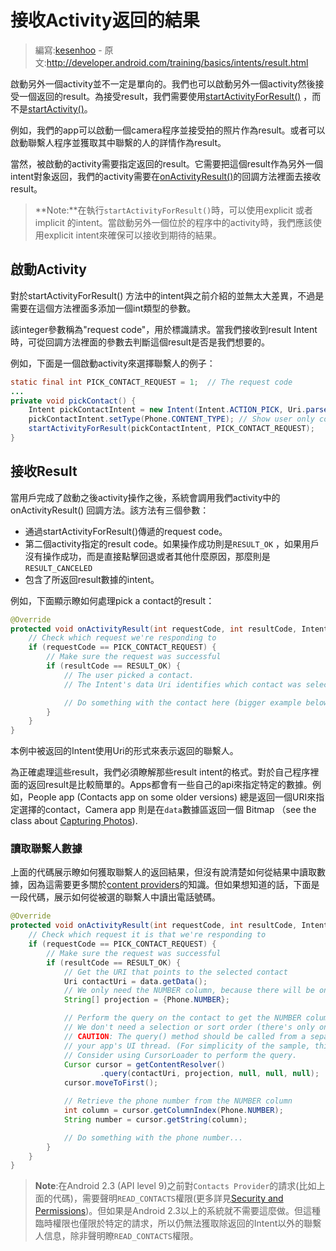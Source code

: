 # 接收Activity返回的結果

> 編寫:[kesenhoo](https://github.com/kesenhoo) - 原文:<http://developer.android.com/training/basics/intents/result.html>

啟動另外一個activity並不一定是單向的。我們也可以啟動另外一個activity然後接受一個返回的result。為接受result，我們需要使用<a href="http://developer.android.com/reference/android/app/Activity.html#startActivityForResult(android.content.Intent, int)">startActivityForResult()</a> ，而不是<a href="http://developer.android.com/reference/android/app/Activity.html#startActivity(android.content.Intent)">startActivity()</a>。

例如，我們的app可以啟動一個camera程序並接受拍的照片作為result。或者可以啟動聯繫人程序並獲取其中聯繫的人的詳情作為result。

當然，被啟動的activity需要指定返回的result。它需要把這個result作為另外一個intent對象返回，我們的activity需要在<a href="http://developer.android.com/reference/android/app/Activity.html#onActivityResult(int, int, android.content.Intent)">onActivityResult()</a>的回調方法裡面去接收result。

> **Note:**在執行`startActivityForResult()`時，可以使用explicit 或者 implicit 的intent。當啟動另外一個位於的程序中的activity時，我們應該使用explicit intent來確保可以接收到期待的結果。

<!-- more -->

## 啟動Activity

對於startActivityForResult() 方法中的intent與之前介紹的並無太大差異，不過是需要在這個方法裡面多添加一個int類型的參數。

該integer參數稱為"request code"，用於標識請求。當我們接收到result Intent時，可從回調方法裡面的參數去判斷這個result是否是我們想要的。

例如，下面是一個啟動activity來選擇聯繫人的例子：

```java
static final int PICK_CONTACT_REQUEST = 1;  // The request code
...
private void pickContact() {
    Intent pickContactIntent = new Intent(Intent.ACTION_PICK, Uri.parse("content://contacts"));
    pickContactIntent.setType(Phone.CONTENT_TYPE); // Show user only contacts w/ phone numbers
    startActivityForResult(pickContactIntent, PICK_CONTACT_REQUEST);
}
```

## 接收Result

當用戶完成了啟動之後activity操作之後，系統會調用我們activity中的onActivityResult() 回調方法。該方法有三個參數：

* 通過startActivityForResult()傳遞的request code。
* 第二個activity指定的result code。如果操作成功則是`RESULT_OK` ，如果用戶沒有操作成功，而是直接點擊回退或者其他什麼原因，那麼則是`RESULT_CANCELED`
* 包含了所返回result數據的intent。

例如，下面顯示瞭如何處理pick a contact的result：

```java
@Override
protected void onActivityResult(int requestCode, int resultCode, Intent data) {
    // Check which request we're responding to
    if (requestCode == PICK_CONTACT_REQUEST) {
        // Make sure the request was successful
        if (resultCode == RESULT_OK) {
            // The user picked a contact.
            // The Intent's data Uri identifies which contact was selected.

            // Do something with the contact here (bigger example below)
        }
    }
}
```

本例中被返回的Intent使用Uri的形式來表示返回的聯繫人。

為正確處理這些result，我們必須瞭解那些result intent的格式。對於自己程序裡面的返回result是比較簡單的。Apps都會有一些自己的api來指定特定的數據。例如，People app (Contacts app on some older versions) 總是返回一個URI來指定選擇的contact，Camera app 則是在`data`數據區返回一個 Bitmap （see the class about [Capturing Photos](http://developer.android.com/training/camera/index.html)).

### 讀取聯繫人數據

上面的代碼展示瞭如何獲取聯繫人的返回結果，但沒有說清楚如何從結果中讀取數據，因為這需要更多關於[content providers](http://developer.android.com/guide/topics/providers/content-providers.html)的知識。但如果想知道的話，下面是一段代碼，展示如何從被選的聯繫人中讀出電話號碼。

```java
@Override
protected void onActivityResult(int requestCode, int resultCode, Intent data) {
    // Check which request it is that we're responding to
    if (requestCode == PICK_CONTACT_REQUEST) {
        // Make sure the request was successful
        if (resultCode == RESULT_OK) {
            // Get the URI that points to the selected contact
            Uri contactUri = data.getData();
            // We only need the NUMBER column, because there will be only one row in the result
            String[] projection = {Phone.NUMBER};

            // Perform the query on the contact to get the NUMBER column
            // We don't need a selection or sort order (there's only one result for the given URI)
            // CAUTION: The query() method should be called from a separate thread to avoid blocking
            // your app's UI thread. (For simplicity of the sample, this code doesn't do that.)
            // Consider using CursorLoader to perform the query.
            Cursor cursor = getContentResolver()
                    .query(contactUri, projection, null, null, null);
            cursor.moveToFirst();

            // Retrieve the phone number from the NUMBER column
            int column = cursor.getColumnIndex(Phone.NUMBER);
            String number = cursor.getString(column);

            // Do something with the phone number...
        }
    }
}
```

> **Note**:在Android 2.3 (API level 9)之前對`Contacts Provider`的請求(比如上面的代碼)，需要聲明`READ_CONTACTS`權限(更多詳見[Security and Permissions](http://developer.android.com/guide/topics/security/security.html))。但如果是Android 2.3以上的系統就不需要這麼做。但這種臨時權限也僅限於特定的請求，所以仍無法獲取除返回的Intent以外的聯繫人信息，除非聲明瞭`READ_CONTACTS`權限。
